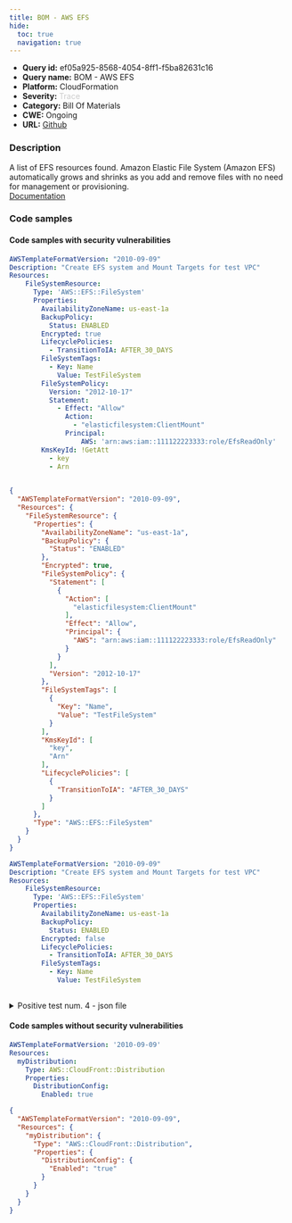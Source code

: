 ```yaml
---
title: BOM - AWS EFS
hide:
  toc: true
  navigation: true
---
```


<style>
  .highlight .hll {
    background-color: #ff171742;
  }
  .md-content {
    max-width: 1100px;
    margin: 0 auto;
  }
</style>

-   **Query id:** ef05a925-8568-4054-8ff1-f5ba82631c16
-   **Query name:** BOM - AWS EFS
-   **Platform:** CloudFormation
-   **Severity:** <span style="color:#CCCCCC">Trace</span>
-   **Category:** Bill Of Materials
-   **CWE:** Ongoing
-   **URL:** [Github](https://github.com/Checkmarx/kics/tree/master/assets/queries/cloudFormation/aws_bom/efs)

### Description
A list of EFS resources found. Amazon Elastic File System (Amazon EFS) automatically grows and shrinks as you add and remove files with no need for management or provisioning.<br>
[Documentation](https://kics.io)

### Code samples
#### Code samples with security vulnerabilities
```yaml title="Positive test num. 1 - yaml file" hl_lines="4"
AWSTemplateFormatVersion: "2010-09-09"
Description: "Create EFS system and Mount Targets for test VPC"
Resources:
    FileSystemResource:
      Type: 'AWS::EFS::FileSystem'
      Properties:
        AvailabilityZoneName: us-east-1a
        BackupPolicy:
          Status: ENABLED
        Encrypted: true
        LifecyclePolicies:
          - TransitionToIA: AFTER_30_DAYS
        FileSystemTags:
          - Key: Name
            Value: TestFileSystem
        FileSystemPolicy:
          Version: "2012-10-17"
          Statement:
            - Effect: "Allow"
              Action:
                - "elasticfilesystem:ClientMount"
              Principal:
                  AWS: 'arn:aws:iam::111122223333:role/EfsReadOnly'
        KmsKeyId: !GetAtt 
          - key
          - Arn
    
```
```json title="Positive test num. 2 - json file" hl_lines="4"
{
  "AWSTemplateFormatVersion": "2010-09-09",
  "Resources": {
    "FileSystemResource": {
      "Properties": {
        "AvailabilityZoneName": "us-east-1a",
        "BackupPolicy": {
          "Status": "ENABLED"
        },
        "Encrypted": true,
        "FileSystemPolicy": {
          "Statement": [
            {
              "Action": [
                "elasticfilesystem:ClientMount"
              ],
              "Effect": "Allow",
              "Principal": {
                "AWS": "arn:aws:iam::111122223333:role/EfsReadOnly"
              }
            }
          ],
          "Version": "2012-10-17"
        },
        "FileSystemTags": [
          {
            "Key": "Name",
            "Value": "TestFileSystem"
          }
        ],
        "KmsKeyId": [
          "key",
          "Arn"
        ],
        "LifecyclePolicies": [
          {
            "TransitionToIA": "AFTER_30_DAYS"
          }
        ]
      },
      "Type": "AWS::EFS::FileSystem"
    }
  }
}

```
```yaml title="Positive test num. 3 - yaml file" hl_lines="4"
AWSTemplateFormatVersion: "2010-09-09"
Description: "Create EFS system and Mount Targets for test VPC"
Resources:
    FileSystemResource:
      Type: 'AWS::EFS::FileSystem'
      Properties:
        AvailabilityZoneName: us-east-1a
        BackupPolicy:
          Status: ENABLED
        Encrypted: false
        LifecyclePolicies:
          - TransitionToIA: AFTER_30_DAYS
        FileSystemTags:
          - Key: Name
            Value: TestFileSystem
    
```
<details><summary>Positive test num. 4 - json file</summary>

```json hl_lines="4"
{
  "AWSTemplateFormatVersion": "2010-09-09",
  "Resources": {
    "FileSystemResource": {
      "Properties": {
        "AvailabilityZoneName": "us-east-1a",
        "BackupPolicy": {
          "Status": "ENABLED"
        },
        "Encrypted": false,
        "FileSystemTags": [
          {
            "Key": "Name",
            "Value": "TestFileSystem"
          }
        ],
        "KmsKeyId": [
          "key",
          "Arn"
        ],
        "LifecyclePolicies": [
          {
            "TransitionToIA": "AFTER_30_DAYS"
          }
        ]
      },
      "Type": "AWS::EFS::FileSystem"
    }
  }
}

```
</details>


#### Code samples without security vulnerabilities
```yaml title="Negative test num. 1 - yaml file"
AWSTemplateFormatVersion: '2010-09-09'
Resources:
  myDistribution:
    Type: AWS::CloudFront::Distribution
    Properties:
      DistributionConfig:
        Enabled: true

```
```json title="Negative test num. 2 - json file"
{
  "AWSTemplateFormatVersion": "2010-09-09",
  "Resources": {
    "myDistribution": {
      "Type": "AWS::CloudFront::Distribution",
      "Properties": {
        "DistributionConfig": {
          "Enabled": "true"
        }
      }
    }
  }
}

```
